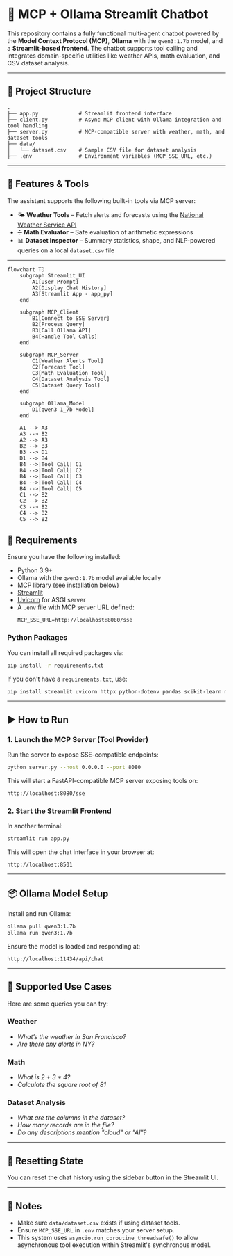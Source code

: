 
# 🧠 MCP + Ollama Streamlit Chatbot

This repository contains a fully functional multi-agent chatbot powered by the **Model Context Protocol (MCP)**, **Ollama** with the `qwen3:1.7b` model, and a **Streamlit-based frontend**. The chatbot supports tool calling and integrates domain-specific utilities like weather APIs, math evaluation, and CSV dataset analysis.

---

## 📁 Project Structure

```
.
├── app.py             # Streamlit frontend interface
├── client.py          # Async MCP client with Ollama integration and tool handling
├── server.py          # MCP-compatible server with weather, math, and dataset tools
├── data/
│   └── dataset.csv    # Sample CSV file for dataset analysis
├── .env               # Environment variables (MCP_SSE_URL, etc.)
```

---

## 🧰 Features & Tools

The assistant supports the following built-in tools via MCP server:

- 🌤️ **Weather Tools** – Fetch alerts and forecasts using the [National Weather Service API](https://www.weather.gov/documentation/services-web-api)
- ➗ **Math Evaluator** – Safe evaluation of arithmetic expressions
- 📊 **Dataset Inspector** – Summary statistics, shape, and NLP-powered queries on a local `dataset.csv` file

---





```mermaid
flowchart TD
    subgraph Streamlit_UI
        A1[User Prompt]
        A2[Display Chat History]
        A3[Streamlit App - app_py]
    end

    subgraph MCP_Client
        B1[Connect to SSE Server]
        B2[Process Query]
        B3[Call Ollama API]
        B4[Handle Tool Calls]
    end

    subgraph MCP_Server
        C1[Weather Alerts Tool]
        C2[Forecast Tool]
        C3[Math Evaluation Tool]
        C4[Dataset Analysis Tool]
        C5[Dataset Query Tool]
    end

    subgraph Ollama_Model
        D1[qwen3 1_7b Model]
    end

    A1 --> A3
    A3 --> B2
    A2 --> A3
    B2 --> B3
    B3 --> D1
    D1 --> B4
    B4 -->|Tool Call| C1
    B4 -->|Tool Call| C2
    B4 -->|Tool Call| C3
    B4 -->|Tool Call| C4
    B4 -->|Tool Call| C5
    C1 --> B2
    C2 --> B2
    C3 --> B2
    C4 --> B2
    C5 --> B2
```






## 🔧 Requirements

Ensure you have the following installed:

- Python 3.9+
- Ollama with the `qwen3:1.7b` model available locally
- MCP library (see installation below)
- [Streamlit](https://streamlit.io)
- [Uvicorn](https://www.uvicorn.org/) for ASGI server
- A `.env` file with MCP server URL defined:
  ```env
  MCP_SSE_URL=http://localhost:8080/sse
  ```

### Python Packages

You can install all required packages via:

```bash
pip install -r requirements.txt
```

If you don't have a `requirements.txt`, use:

```bash
pip install streamlit uvicorn httpx python-dotenv pandas scikit-learn mcp
```

---

## ▶️ How to Run

### 1. Launch the MCP Server (Tool Provider)

Run the server to expose SSE-compatible endpoints:

```bash
python server.py --host 0.0.0.0 --port 8080
```

This will start a FastAPI-compatible MCP server exposing tools on:
```
http://localhost:8080/sse
```

### 2. Start the Streamlit Frontend

In another terminal:

```bash
streamlit run app.py
```

This will open the chat interface in your browser at:
```
http://localhost:8501
```

---

## 📦 Ollama Model Setup

Install and run Ollama:

```bash
ollama pull qwen3:1.7b
ollama run qwen3:1.7b
```

Ensure the model is loaded and responding at:
```
http://localhost:11434/api/chat
```

---

## 🧪 Supported Use Cases

Here are some queries you can try:

### Weather
- *What’s the weather in San Francisco?*
- *Are there any alerts in NY?*

### Math
- *What is 2 + 3 * 4?*
- *Calculate the square root of 81*

### Dataset Analysis
- *What are the columns in the dataset?*
- *How many records are in the file?*
- *Do any descriptions mention "cloud" or "AI"?*

---

## 🧼 Resetting State

You can reset the chat history using the sidebar button in the Streamlit UI.

---

## 📁 Notes

- Make sure `data/dataset.csv` exists if using dataset tools.
- Ensure `MCP_SSE_URL` in `.env` matches your server setup.
- This system uses `asyncio.run_coroutine_threadsafe()` to allow asynchronous tool execution within Streamlit's synchronous model.
